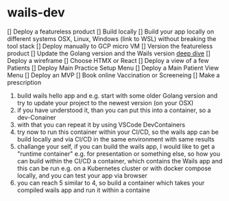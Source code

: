# wails-dev

[] Deploy a featureless product
    [] Build locally
        [] Build your app locally on different systems OSX, Linux, Windows (link to WSL) without breaking the tool stack
    [] Deploy manually to GCP micro VM
    [] Version the featureless product
        [] Update the Golang version and the Wails version [deep dive](https://github.com/kevincobain2000/gobrew)
[] Deploy a wireframe
    [] Choose HTMX or React
    [] Deploy a view of a few Patients
    [] Deploy Main Practice Setup Menu
    [] Deploy a Main Patient View Menu
[] Deploy an MVP
    [] Book online Vaccination or Screeneing
    [] Make a prescription


1. build wails hello app and e.g. start with some older Golang version and try to update your project to the newest version (on your OSX)
2. if you have understood it, than you can put this into a container, so a dev-Conainer
3. with that you can repeat it by using VSCode DevContainers
4. try now to run this container within your CI/CD, so the wails app can be build locally and via CI/CD in the same environment with same results
5. challange your self, if you can build the wails app, I would like to get a "runtime container" e.g. for presentation or something else, so how you can build within the CI/CD a container, which contains the Wails app and this can be run e.g. on a Kubernetes cluster or with docker compose locally, and you can test your app via browser
6. you can reach 5 similar to 4, so build a container which takes your compiled wails app and run it within a containe